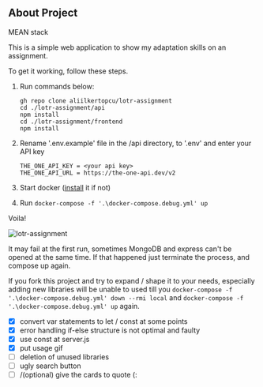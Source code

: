 ## About Project

MEAN stack

This is a simple web application to show my adaptation skills on an assignment.

To get it working, follow these steps.

1. Run commands below:

    ```
    gh repo clone aliilkertopcu/lotr-assignment
    cd ./lotr-assignment/api
    npm install
    cd ./lotr-assignment/frontend
    npm install
    ```
2. Rename '.env.example' file in the /api directory, to '.env' and enter your API key
    ```
    THE_ONE_API_KEY = <your api key>
    THE_ONE_API_URL = https://the-one-api.dev/v2
    ```
3. Start docker ([install](https://desktop.docker.com/win/main/amd64/Docker%20Desktop%20Installer.exe) it if not)
4. Run `docker-compose -f '.\docker-compose.debug.yml' up`

Voila!

![lotr-assignment](https://user-images.githubusercontent.com/5613150/151759275-125d65f3-45b7-4901-b656-3d71c22df7db.gif)

It may fail at the first run, sometimes MongoDB and express can't be opened at the same time. If that happened just terminate the process, and compose up again.

If you fork this project and try to expand / shape it to your needs, especially adding new libraries will be unable to used till you `docker-compose -f '.\docker-compose.debug.yml' down --rmi local` and `docker-compose -f '.\docker-compose.debug.yml' up` again.

- [x] convert var statements to let / const at some points
- [x] error handling if-else structure is not optimal and faulty
- [x] use const at server.js
- [x] put usage gif
- [ ] deletion of unused libraries
- [ ] ugly search button
- [ ] /(optional) give the cards to quote (:
